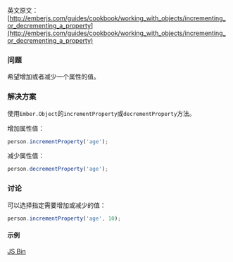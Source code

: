 英文原文：[http://emberjs.com/guides/cookbook/working_with_objects/incrementing_or_decrementing_a_property](http://emberjs.com/guides/cookbook/working_with_objects/incrementing_or_decrementing_a_property)

### 问题

希望增加或者减少一个属性的值。

### 解决方案

使用`Ember.Object`的`incrementProperty`或`decrementProperty`方法。

增加属性值：

```js
person.incrementProperty('age');
```

减少属性值：

```js
person.decrementProperty('age');
```

### 讨论

可以选择指定需要增加或减少的值：

```js
person.incrementProperty('age', 10);
```

#### 示例

<a class="jsbin-embed" href="http://emberjs.jsbin.com/aTipaQO/2/edit?js,output">JS Bin</a>

